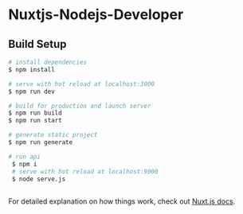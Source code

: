 # Nuxtjs-Nodejs-Developer


## Build Setup

```bash
# install dependencies
$ npm install

# serve with hot reload at localhost:3000
$ npm run dev

# build for production and launch server
$ npm run build
$ npm run start

# generate static project
$ npm run generate

# run api 
 $ npm i
 # serve with hot reload at localhost:9000
 $ node serve.js
 
```
For detailed explanation on how things work, check out [Nuxt.js docs](https://nuxtjs.org).
